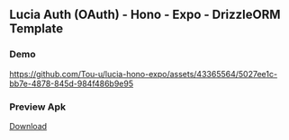## Lucia Auth (OAuth) - Hono - Expo - DrizzleORM Template

### Demo
https://github.com/Tou-u/lucia-hono-expo/assets/43365564/5027ee1c-bb7e-4878-845d-984f486b9e95
### Preview Apk
[Download](https://www.google.com](https://github.com/Tou-u/lucia-hono-expo/releases/download/preview/preview-app.apk)https://github.com/Tou-u/lucia-hono-expo/releases/download/preview/preview-app.apk)
